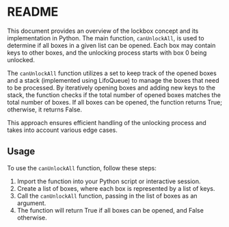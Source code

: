 # README

This document provides an overview of the lockbox concept and its implementation in Python. The main function, `canUnlockAll`, is used to determine if all boxes in a given list can be opened. Each box may contain keys to other boxes, and the unlocking process starts with box 0 being unlocked.

The `canUnlockAll` function utilizes a set to keep track of the opened boxes and a stack (implemented using LifoQueue) to manage the boxes that need to be processed. By iteratively opening boxes and adding new keys to the stack, the function checks if the total number of opened boxes matches the total number of boxes. If all boxes can be opened, the function returns True; otherwise, it returns False.

This approach ensures efficient handling of the unlocking process and takes into account various edge cases.

## Usage

To use the `canUnlockAll` function, follow these steps:

1. Import the function into your Python script or interactive session.
2. Create a list of boxes, where each box is represented by a list of keys.
3. Call the `canUnlockAll` function, passing in the list of boxes as an argument.
4. The function will return True if all boxes can be opened, and False otherwise.
